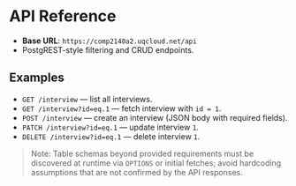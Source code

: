 # API Reference

- **Base URL**: `https://comp2140a2.uqcloud.net/api`
- PostgREST-style filtering and CRUD endpoints.

## Examples
- `GET /interview` — list all interviews.
- `GET /interview?id=eq.1` — fetch interview with `id = 1`.
- `POST /interview` — create an interview (JSON body with required fields).
- `PATCH /interview?id=eq.1` — update interview `1`.
- `DELETE /interview?id=eq.1` — delete interview `1`.

> Note: Table schemas beyond provided requirements must be discovered at runtime via `OPTIONS` or initial fetches; avoid hardcoding assumptions that are not confirmed by the API responses.
